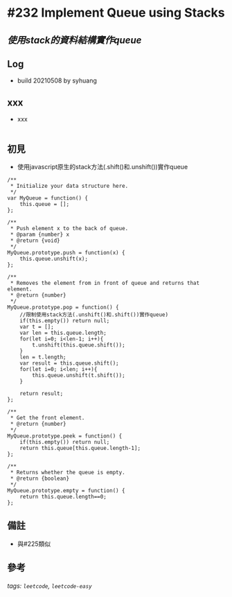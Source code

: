 # \#232 Implement Queue using Stacks
## *使用stack的資料結構實作queue*
## Log
 - build 20210508 by syhuang

## xxx
 - xxx
```javascript=
```
## 初見
 - 使用javascript原生的stack方法(.shift()和.unshift())實作queue
```javascript=
/**
 * Initialize your data structure here.
 */
var MyQueue = function() {
    this.queue = [];
};

/**
 * Push element x to the back of queue. 
 * @param {number} x
 * @return {void}
 */
MyQueue.prototype.push = function(x) {
    this.queue.unshift(x);
};

/**
 * Removes the element from in front of queue and returns that element.
 * @return {number}
 */
MyQueue.prototype.pop = function() {
    //限制使用stack方法(.unshift()和.shift())實作queue)
    if(this.empty()) return null;
    var t = [];
    var len = this.queue.length;
    for(let i=0; i<len-1; i++){
        t.unshift(this.queue.shift());
    }
    len = t.length;
    var result = this.queue.shift();    
    for(let i=0; i<len; i++){
        this.queue.unshift(t.shift());
    }
    
    return result;
};

/**
 * Get the front element.
 * @return {number}
 */
MyQueue.prototype.peek = function() {
    if(this.empty()) return null;
    return this.queue[this.queue.length-1];
};

/**
 * Returns whether the queue is empty.
 * @return {boolean}
 */
MyQueue.prototype.empty = function() {
    return this.queue.length==0;
};
```
## 備註
 - 與#225類似
## 參考
###### tags: `leetcode`, `leetcode-easy`